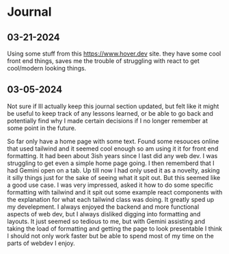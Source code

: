 # Journal
## 03-21-2024
Using some stuff from this https://www.hover.dev site. they have some cool front end things, saves me the trouble of struggling with react to get cool/modern looking things.

## 03-05-2024
Not sure if Ill actually keep this journal section updated, but felt like it might be useful to keep track of any lessons learned, or be able to go back and potentially find why I made certain decisions if I no longer remember at some point in the future. 

So far only have a home page with some text. Found some resouces online that used tailwind and it seemed cool enough so am using it it for front end formatting. It had been about 3ish years since I last did any web dev. I was struggling to get even a simple home page going. I then rememberd that I had Gemini open on a tab. Up till now I had only used it as a novelty, asking it silly things just for the sake of seeing what it spit out. But this seemed like a good use case. I was very impressed, asked it how to do some specific formatting with tailwind and it spit out some example react components with the explanation for what each tailwind class was doing. It greatly sped up my develepment. I always enjoyed the backend and more functional aspects of web dev, but I always disliked digging into formatting and layouts. It just seemed so tedious to me, but with Gemini assisting and taking the load of formatting and getting the page to look presentable I think I should not only work faster but be able to spend most of my time on the parts of webdev I enjoy.